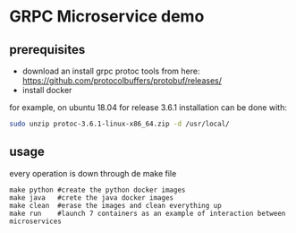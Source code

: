 # GRPC Microservice demo

## prerequisites

* download an install grpc protoc tools from here: https://github.com/protocolbuffers/protobuf/releases/
* install docker


for example, on ubuntu 18.04 for release 3.6.1 installation can be done with:
```bash
sudo unzip protoc-3.6.1-linux-x86_64.zip -d /usr/local/
```

## usage

every operation is down through de make file

```
make python #create the python docker images
make java   #crete the java docker images
make clean  #erase the images and clean everything up
make run    #launch 7 containers as an example of interaction between microservices
```
